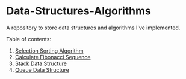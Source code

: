 # Data-Structures-Algorithms
A repository to store data structures and algorithms I've implemented.

Table of contents: 
1. [Selection Sorting Algorithm](https://github.com/dev-segal/Data-Structures-Algorithms/blob/master/Sorting/selection-sort/SelectionSort.java)
2. [Calculate Fibonacci Sequence](https://github.com/dev-segal/Data-Structures-Algorithms/blob/master/FibonacciSequence/CalculateFibSequence.java)
3. [Stack Data Structure](https://github.com/dev-segal/Data-Structures-Algorithms/blob/master/Stack/stack.py)
4. [Queue Data Structure](https://github.com/dev-segal/Data-Structures-Algorithms/blob/master/Queue/Queue.java)

